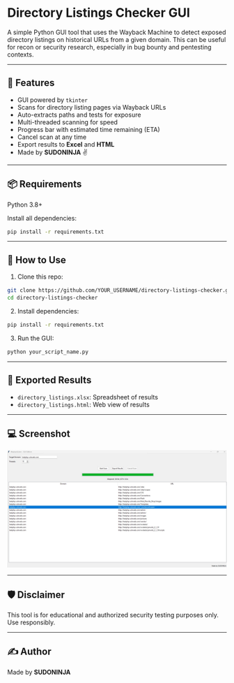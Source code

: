 # Directory Listings Checker GUI 

A simple Python GUI tool that uses the Wayback Machine to detect exposed directory listings on historical URLs from a given domain.
This can be useful for recon or security research, especially in bug bounty and pentesting contexts.

---

## 🚀 Features

- GUI powered by `tkinter`
- Scans for directory listing pages via Wayback URLs
- Auto-extracts paths and tests for exposure
- Multi-threaded scanning for speed
- Progress bar with estimated time remaining (ETA)
- Cancel scan at any time
- Export results to **Excel** and **HTML**
- Made by **SUDONINJA** ✌️

---

## 📦 Requirements

Python 3.8+

Install all dependencies:
```bash
pip install -r requirements.txt
```

---

## 📂 How to Use

1. Clone this repo:
```bash
git clone https://github.com/YOUR_USERNAME/directory-listings-checker.git
cd directory-listings-checker
```

2. Install dependencies:
```bash
pip install -r requirements.txt
```

3. Run the GUI:
```bash
python your_script_name.py
```

---

## 📁 Exported Results
- `directory_listings.xlsx`: Spreadsheet of results
- `directory_listings.html`: Web view of results

---

## 💻 Screenshot
![Screenshot](2.png)

---

## 🛡️ Disclaimer
This tool is for educational and authorized security testing purposes only. Use responsibly.

---

## ✍️ Author
Made by **SUDONINJA**


